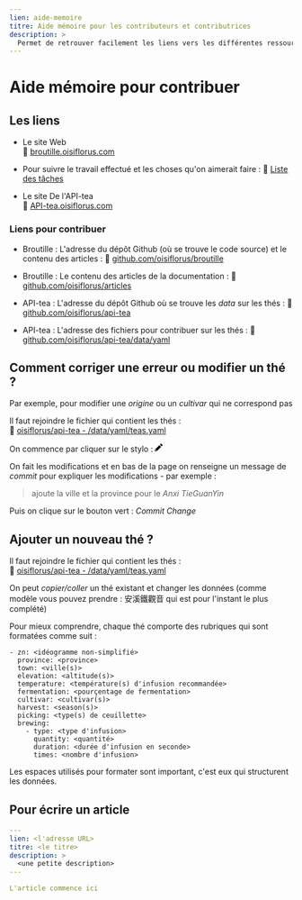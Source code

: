 ```yaml
---
lien: aide-memoire
titre: Aide mémoire pour les contributeurs et contributrices
description: > 
  Permet de retrouver facilement les liens vers les différentes ressources
---
```



# Aide mémoire pour contribuer

## Les liens

- Le site Web  
📎 [broutille.oisiflorus.com](https://broutille.oisiflorus.com/)  

- Pour suivre le travail effectué et les choses qu'on aimerait faire :
📎 [Liste des tâches](https://github.com/oisiflorus/broutille/projects/1?fullscreen=true)

- Le site De l'API-tea  
📎 [API-tea.oisiflorus.com](https://api-tea.oisiflorus.com/)  
  
### Liens pour contribuer

- Broutille : L'adresse du dépôt Github (où se trouve le code source) et le contenu des articles :
📎 [github.com/oisiflorus/broutille](https://github.com/oisiflorus/broutille)  

- Broutille : Le contenu des articles de la documentation :
📎 [github.com/oisiflorus/articles](https://github.com/oisiflorus/broutille/tree/master/content)  

- API-tea : L'adresse du dépôt Github où se trouve les _data_ sur les thés :
📎 [github.com/oisiflorus/api-tea](https://github.com/oisiflorus/api-tea)  

- API-tea : L'adresse des fichiers pour contribuer sur les thés :
📎 [github.com/oisiflorus/api-tea/data/yaml](https://github.com/oisiflorus/api-tea/tree/master/data/yaml)  

## Comment corriger une erreur ou modifier un thé ?

Par exemple, pour modifier une _origine_ ou un _cultivar_ qui ne correspond pas

Il faut rejoindre le fichier qui contient les thés :  
📎 [oisiflorus/api-tea - /data/yaml/teas.yaml](https://github.com/oisiflorus/api-tea/blob/master/data/yaml/teas.yaml)

On commence par cliquer sur  le stylo : <svg class="octicon octicon-pencil" viewBox="0 0 14 16" version="1.1" width="14" height="16" aria-hidden="true"><path fill-rule="evenodd" d="M0 12v3h3l8-8-3-3-8 8zm3 2H1v-2h1v1h1v1zm10.3-9.3L12 6 9 3l1.3-1.3a.996.996 0 011.41 0l1.59 1.59c.39.39.39 1.02 0 1.41z"></path></svg>

On fait les modifications et en bas de la page on renseigne un message de _commit_ pour expliquer les modifications - par exemple :

> ajoute la ville et la province pour le _Anxi TieGuanYin_

Puis on clique sur le bouton vert : _Commit Change_

## Ajouter un nouveau thé ?

Il faut rejoindre le fichier qui contient les thés :  
📎 [oisiflorus/api-tea - /data/yaml/teas.yaml](https://github.com/oisiflorus/api-tea/blob/master/data/yaml/teas.yaml)

On peut _copier/coller_ un thé existant et changer les données (comme modèle vous pouvez prendre : 安溪鐵觀音 qui est pour l'instant le plus complété)

Pour mieux comprendre, chaque thé comporte des rubriques qui sont formatées comme suit :

```
- zn: <idéogramme non-simplifié>
  province: <province>
  town: <ville(s)>
  elevation: <altitude(s)>
  temperature: <température(s) d'infusion recommandée>
  fermentation: <pourçentage de fermentation>
  cultivar: <cultivar(s)>
  harvest: <season(s)>
  picking: <type(s) de ceuillette>
  brewing:
    - type: <type d'infusion>
      quantity: <quantité>
      duration: <durée d'infusion en seconde>
      times: <nombre d'infusion>
```

Les espaces utilisés pour formater sont important, c'est eux qui structurent les données.

## Pour écrire un article

```yaml
---
lien: <l'adresse URL>
titre: <le titre>
description: >
  <une petite description>
---

L'article commence ici
```
